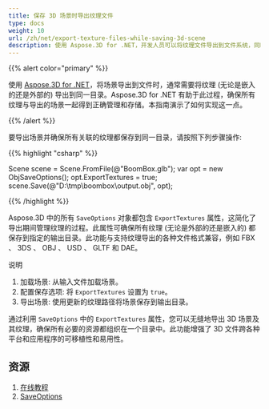 ```yaml
---
title: 保存 3D 场景时导出纹理文件
type: docs
weight: 10
url: /zh/net/export-texture-files-while-saving-3d-scene
description: 使用 Aspose.3D for .NET，开发人员可以将纹理文件导出到文件系统，同时保存 3D 场景。
---
```

{{% alert color="primary" %}}

使用 [Aspose.3D for .NET](https://products.aspose.com/3d/net/)，将场景导出到文件时，通常需要将纹理 (无论是嵌入的还是外部的) 导出到同一目录。Aspose.3D for .NET 有助于此过程，确保所有纹理与导出的场景一起得到正确管理和存储。本指南演示了如何实现这一点。

{{% /alert %}}

要导出场景并确保所有关联的纹理都保存到同一目录，请按照下列步骤操作:


{{% highlight "csharp" %}}

Scene scene = Scene.FromFile(@"BoomBox.glb");
var opt = new ObjSaveOptions();
opt.ExportTextures = true;
scene.Save(@"D:\tmp\boombox\output.obj", opt);

{{% /highlight %}}


Aspose.3D 中的所有 `SaveOptions` 对象都包含 `ExportTextures` 属性，这简化了导出期间管理纹理的过程。此属性可确保所有纹理 (无论是外部的还是嵌入的) 都保存到指定的输出目录。此功能与支持纹理导出的各种文件格式兼容，例如 FBX 、 3DS 、 OBJ 、 USD 、 GLTF 和 DAE。



说明

1. 加载场景: 从输入文件加载场景。
1. 配置保存选项: 将 `ExportTextures` 设置为 `true`。
1. 导出场景: 使用更新的纹理路径将场景保存到输出目录。


通过利用 `SaveOptions` 中的 `ExportTextures` 属性，您可以无缝地导出 3D 场景及其纹理，确保所有必要的资源都组织在一个目录中。此功能增强了 3D 文件跨各种平台和应用程序的可移植性和易用性。

##  **资源**

1. [在线教程](https://products.aspose.com/3d/tutorial/)
1. [SaveOptions](https://reference.aspose.com/3d/net/aspose.threed.formats/saveoptions/)
